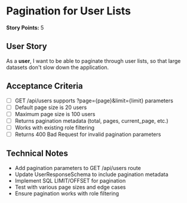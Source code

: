 # Pagination for User Lists

**Story Points:** 5

## User Story
As a **user**, I want to be able to paginate through user lists, so that large datasets don't slow down the application.

## Acceptance Criteria
- [ ] GET /api/users supports ?page={page}&limit={limit} parameters
- [ ] Default page size is 20 users
- [ ] Maximum page size is 100 users
- [ ] Returns pagination metadata (total, pages, current_page, etc.)
- [ ] Works with existing role filtering
- [ ] Returns 400 Bad Request for invalid pagination parameters

## Technical Notes
- Add pagination parameters to GET /api/users route
- Update UserResponseSchema to include pagination metadata
- Implement SQL LIMIT/OFFSET for pagination
- Test with various page sizes and edge cases
- Ensure pagination works with role filtering 